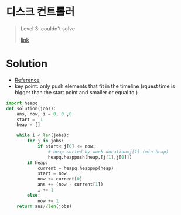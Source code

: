 # 디스크 컨트롤러

> Level 3: couldn't solve
>
> [link](https://programmers.co.kr/learn/courses/30/lessons/42627)

# Solution

- [Reference](https://velog.io/@younge/Python-%ED%94%84%EB%A1%9C%EA%B7%B8%EB%9E%98%EB%A8%B8%EC%8A%A4-%EB%94%94%EC%8A%A4%ED%81%AC-%EC%BB%A8%ED%8A%B8%EB%A1%A4%EB%9F%AC-%ED%9E%99)
- key point: only push elements that fit in the timeline (rquest time is bigger than the start point and smaller or equal to )

```python
import heapq
def solution(jobs):
    ans, now, i = 0, 0 ,0
    start = -1
    heap = []

    while i < len(jobs):
        for j in jobs:
            if start< j[0] <= now:
                # heap sorted by work duration=j[1] (min heap)
                heapq.heappush(heap,[j[1],j[0]])
        if heap:
            current = heapq.heappop(heap)
            start = now
            now += current[0]
            ans += (now - current[1])
            i += 1
        else:
            now += 1
    return ans//len(jobs)
```
